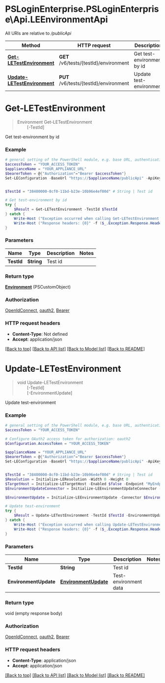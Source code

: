 # PSLoginEnterprise.PSLoginEnterprise\Api.LEEnvironmentApi

All URIs are relative to */publicApi*

Method | HTTP request | Description
------------- | ------------- | -------------
[**Get-LETestEnvironment**](LEEnvironmentApi.md#Get-LETestEnvironment) | **GET** /v6/tests/{testId}/environment | Get test-environment by id
[**Update-LETestEnvironment**](LEEnvironmentApi.md#Update-LETestEnvironment) | **PUT** /v6/tests/{testId}/environment | Update test-environment


<a id="Get-LETestEnvironment"></a>
# **Get-LETestEnvironment**
> Environment Get-LETestEnvironment<br>
> &nbsp;&nbsp;&nbsp;&nbsp;&nbsp;&nbsp;&nbsp;&nbsp;[-TestId] <String><br>

Get test-environment by id

### Example
```powershell
# general setting of the PowerShell module, e.g. base URL, authentication, etc
$accessToken = "YOUR_ACCESS_TOKEN"
$applianceName = "YOUR_APPLIANCE_URL"
$bearerToken = @{"Authorization"="Bearer $accessToken"}
Set-LEConfiguration -BaseUrl "https://$applianceName/publicApi" -ApiKey $bearerToken 


$TestId = "38400000-8cf0-11bd-b23e-10b96e4ef00d" # String | Test id

# Get test-environment by id
try {
    $Result = Get-LETestEnvironment -TestId $TestId
} catch {
    Write-Host ("Exception occurred when calling Get-LETestEnvironment: {0}" -f ($_.ErrorDetails | ConvertFrom-Json))
    Write-Host ("Response headers: {0}" -f ($_.Exception.Response.Headers | ConvertTo-Json))
}
```

### Parameters

Name | Type | Description  | Notes
------------- | ------------- | ------------- | -------------
 **TestId** | **String**| Test id | 

### Return type

[**Environment**](Environment.md) (PSCustomObject)

### Authorization

[OpenIdConnect](../README.md#OpenIdConnect), [oauth2](../README.md#oauth2), [Bearer](../README.md#Bearer)

### HTTP request headers

 - **Content-Type**: Not defined
 - **Accept**: application/json

[[Back to top]](#) [[Back to API list]](../README.md#documentation-for-api-endpoints) [[Back to Model list]](../README.md#documentation-for-models) [[Back to README]](../README.md)

<a id="Update-LETestEnvironment"></a>
# **Update-LETestEnvironment**
> void Update-LETestEnvironment<br>
> &nbsp;&nbsp;&nbsp;&nbsp;&nbsp;&nbsp;&nbsp;&nbsp;[-TestId] <String><br>
> &nbsp;&nbsp;&nbsp;&nbsp;&nbsp;&nbsp;&nbsp;&nbsp;[-EnvironmentUpdate] <PSCustomObject><br>

Update test-environment

### Example
```powershell
# general setting of the PowerShell module, e.g. base URL, authentication, etc
$accessToken = "YOUR_ACCESS_TOKEN"

# Configure OAuth2 access token for authorization: oauth2
$Configuration.AccessToken = "YOUR_ACCESS_TOKEN"

$applianceName = "YOUR_APPLIANCE_URL"
$bearerToken = @{"Authorization"="Bearer $accessToken"}
Set-LEConfiguration -BaseUrl "https://$applianceName/publicApi" -ApiKey $bearerToken 


$TestId = "38400000-8cf0-11bd-b23e-10b96e4ef00d" # String | Test id
$Resolution = Initialize-LEResolution -Width 0 -Height 0
$TargetHost = Initialize-LETargetHost -Enabled $false -Endpoint "MyEndpoint"
$EnvironmentUpdateConnector = Initialize-LEEnvironmentUpdateConnector -Type "MyType" -VarHost "MyVarHost" -CommandLine "MyCommandLine" -Resource "MyResource" -ServerUrl "MyServerUrl" -DisplayResolution $Resolution -HostList $TargetHost -Gateway "MyGateway" -SuppressCertWarn $false

$EnvironmentUpdate = Initialize-LEEnvironmentUpdate -Connector $EnvironmentUpdateConnector -LauncherGroups "MyLauncherGroups" -AccountGroups "MyAccountGroups" # EnvironmentUpdate | Test-environment data

# Update test-environment
try {
    $Result = Update-LETestEnvironment -TestId $TestId -EnvironmentUpdate $EnvironmentUpdate
} catch {
    Write-Host ("Exception occurred when calling Update-LETestEnvironment: {0}" -f ($_.ErrorDetails | ConvertFrom-Json))
    Write-Host ("Response headers: {0}" -f ($_.Exception.Response.Headers | ConvertTo-Json))
}
```

### Parameters

Name | Type | Description  | Notes
------------- | ------------- | ------------- | -------------
 **TestId** | **String**| Test id | 
 **EnvironmentUpdate** | [**EnvironmentUpdate**](EnvironmentUpdate.md)| Test-environment data | 

### Return type

void (empty response body)

### Authorization

[OpenIdConnect](../README.md#OpenIdConnect), [oauth2](../README.md#oauth2), [Bearer](../README.md#Bearer)

### HTTP request headers

 - **Content-Type**: application/json
 - **Accept**: application/json

[[Back to top]](#) [[Back to API list]](../README.md#documentation-for-api-endpoints) [[Back to Model list]](../README.md#documentation-for-models) [[Back to README]](../README.md)

